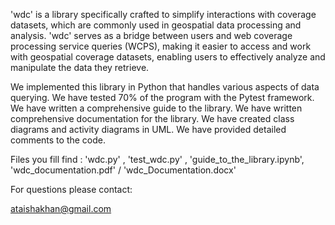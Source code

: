 'wdc' is a library specifically crafted to simplify interactions with coverage datasets, which are commonly used in geospatial data processing and analysis. 'wdc' serves as a bridge between users and web coverage processing service queries (WCPS), making it easier to access and work with geospatial coverage datasets, enabling users to effectively analyze and manipulate the data they retrieve.

We implemented this library in Python that handles various aspects of data querying. We have tested 70% of the program with the Pytest framework. We have written a comprehensive guide to the library. We have written comprehensive documentation for the library. We have created class diagrams and activity diagrams in UML. We have provided detailed comments to the code.

Files you fill find : 'wdc.py' , 'test_wdc.py' , 'guide_to_the_library.ipynb', 'wdc_documentation.pdf' / 'wdc_Documentation.docx'

For questions please contact:

ataishakhan@gmail.com
